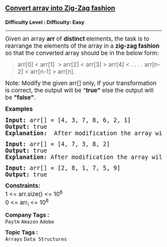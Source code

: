 <h2><a href="https://www.geeksforgeeks.org/problems/convert-array-into-zig-zag-fashion1638/1?page=1&category=Arrays,python&status=unsolved&sortBy=submissions">Convert array into Zig-Zag fashion</a></h2><h3>Difficulty Level : Difficulty: Easy</h3><hr><div class="problems_problem_content__Xm_eO"><p><span style="font-size: 14pt;">Given an array&nbsp;<strong>arr</strong> of <strong>distinct </strong>elements, the task is to rearrange the elements of the array in a <strong>zig-zag fashion</strong> so that the converted array should be in the below form:&nbsp;</span></p>
<blockquote>
<p><span style="font-size: 14pt;">arr[0] &lt; arr[1] &nbsp;&gt; arr[2] &lt; arr[3] &gt; arr[4] &lt; . . . . arr[n-2] &lt; arr[n-1] &gt; arr[n].&nbsp;</span></p>
</blockquote>
<p><span style="font-size: 14pt;">Note: Modify the given arr[] only,<strong> </strong>If your transformation is correct, the output will be "<strong>true"</strong> else the output will be <strong>"false"</strong>.&nbsp;</span></p>
<p><span style="font-size: 14pt;"><strong>Examples</strong></span></p>
<pre><span style="font-size: 14pt;"><strong>Input: </strong>arr[] = [4, 3, 7, 8, 6, 2, 1]
<strong>Output: </strong>true
<strong>Explanation:</strong>  After modification the array will look like 3 &lt; 7 &gt; 4 &lt; 8 &gt; 2 &lt; 6 &gt; 1, the checker in the driver code will produce 1.</span></pre>
<pre><span style="font-size: 14pt;"><strong>Input: </strong>arr[] = [4, 7, 3, 8, 2]
<strong>Output:</strong> true
<strong>Explanation: </strong>After<strong> </strong>modification the array will look like 4 &lt; 7 &gt; 3 &lt; 8 &gt; 2 hence output will be 1.<br></span></pre>
<pre><span style="font-size: 14pt;"><strong>Input: </strong>arr[] = [2, 8, 1, 7, 5, 9]
<strong>Output:</strong> true</span></pre>
<p><span style="font-size: 14pt;"><strong>Constraints:</strong><br>1 &lt;= arr.size() &lt;= 10<sup>6</sup><br>0 &lt;= arr<sub>i</sub> &lt;= 10<sup>8</sup></span></p></div><p><span style=font-size:18px><strong>Company Tags : </strong><br><code>Paytm</code>&nbsp;<code>Amazon</code>&nbsp;<code>Adobe</code>&nbsp;<br><p><span style=font-size:18px><strong>Topic Tags : </strong><br><code>Arrays</code>&nbsp;<code>Data Structures</code>&nbsp;